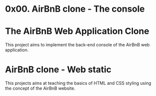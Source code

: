 # 0x00. AirBnB clone - The console

# The AirBnB Web Application Clone

This project aims to implement the back-end console of the AirBnB web application.

# AirBnB clone - Web static
This projects aims at teaching the basics of HTML and CSS styling using the concept of the AirBnB website.


